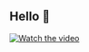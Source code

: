 ## Hello 👋

[![Watch the video](https://img.youtube.com/vi/cD5gpdbTstw/maxresdefault.jpg)](https://www.youtube.com/watch?v=cD5gpdbTstw)
